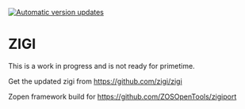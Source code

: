 [![Automatic version updates](https://github.com/ZOSOpenTools/zigiport/actions/workflows/bump.yml/badge.svg)](https://github.com/ZOSOpenTools/zigiport/actions/workflows/bump.yml)

# ZIGI

This is a work in progress and is not ready for primetime.

Get the updated zigi from https://github.com/zigi/zigi

Zopen framework build for https://github.com/ZOSOpenTools/zigiport

